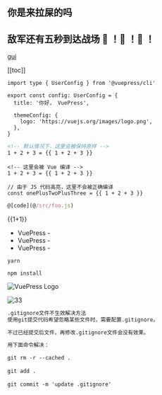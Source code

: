 ## 你是来拉屎的吗
## 敌军还有五秒到达战场 :tada: ！:tada: ！:tada: ！
<!-- 链接 -->
[gui](./guide//page.md)
<!-- 当前菜单映射 -->
[[toc]]

```ts{1,6-8}
import type { UserConfig } from '@vuepress/cli'

export const config: UserConfig = {
  title: '你好， VuePress',

  themeConfig: {
    logo: 'https://vuejs.org/images/logo.png',
  },
}
```

<!-- v-pre演示 -->
```md
<!-- 默认情况下，这里会被保持原样 -->
1 + 2 + 3 = {{ 1 + 2 + 3 }}
```

```md:no-v-pre
<!-- 这里会被 Vue 编译 -->
1 + 2 + 3 = {{ 1 + 2 + 3 }}
```

```js:no-v-pre
// 由于 JS 代码高亮，这里不会被正确编译
const onePlusTwoPlusThree = {{ 1 + 2 + 3 }}
```

<!-- 路径别名示例 -->
```js
@[code](@/src/foo.js)
```
<!-- vue模板语法支持 -->
{{1+1}}
<!-- 内置模板组件 -->
- VuePress - <Badge type="tip" text="v2" vertical="top" />
- VuePress - <Badge type="warning" text="v2" vertical="middle" />
- VuePress - <Badge type="danger" text="v2" vertical="bottom" />

<CodeGroup>
  <CodeGroupItem title="YARN">

```bash:no-line-numbers
yarn
```

  </CodeGroupItem>

  <CodeGroupItem title="NPM" active>

```bash:no-line-numbers
npm install
```

  </CodeGroupItem>
</CodeGroup>

<!-- 静态图片引入 -->

![VuePress Logo](/images/q.jpg)

![33](@src/img/b.png)

```md
.gitignore文件不生效解决方法
使用git提交代码希望忽略某些文件时，需要配置.gitignore。

不过已经提交后文件，再修改.gitignore文件会没有效果。

用下面命令解决：

git rm -r --cached .
 
git add .
 
git commit -m 'update .gitignore'
```
